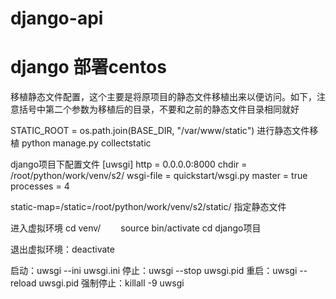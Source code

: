 # django-api
# django 部署centos

移植静态文件配置，这个主要是将原项目的静态文件移植出来以便访问。如下，注意括号中第二个参数为移植后的目录，不要和之前的静态文件目录相同就好

STATIC_ROOT = os.path.join(BASE_DIR, "/var/www/static")
进行静态文件移植
python manage.py collectstatic

django项目下配置文件
[uwsgi]
http = 0.0.0.0:8000
chdir = /root/python/work/venv/s2/
wsgi-file = quickstart/wsgi.py
master = true
processes = 4

static-map=/static=/root/python/work/venv/s2/static/ 指定静态文件

进入虚拟环境
cd venv/
　　source bin/activate
cd django项目

退出虚拟环境：deactivate

启动：uwsgi --ini uwsgi.ini 
停止：uwsgi --stop uwsgi.pid 
重启：uwsgi --reload uwsgi.pid 
强制停止：killall -9 uwsgi 

